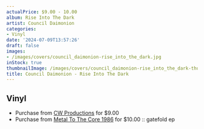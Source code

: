 ```yaml
---
actualPrice: $9.00 - 10.00
album: Rise Into The Dark
artist: Council Daimonion
categories:
- Vinyl
date: '2024-07-09T13:57:26'
draft: false
images:
- /images/covers/council_daimonion-rise_into_the_dark.jpg
inStock: true
thumbnailImage: /images/covers/council_daimonion-rise_into_the_dark-thumb.jpg
title: Council Daimonion - Rise Into The Dark
---
```


## Vinyl
* Purchase from [CW Productions](https://shop.cwproductions.net/products/council-daimonion-rise-into-the-dark) for $9.00
* Purchase from [Metal To The Core 1986](https://metaltothecore1986.com/shop/council-daimonion-rise-into-the-dark-7-gatefold-ep/) for $10.00 :: gatefold ep
